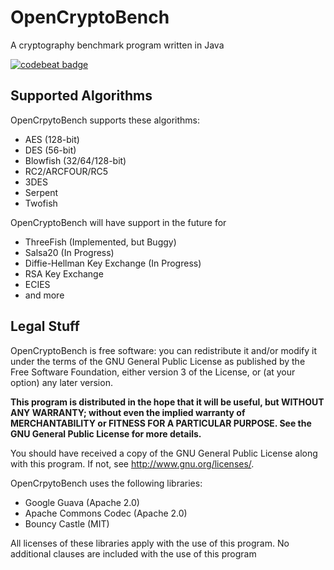 # OpenCryptoBench
A cryptography benchmark program written in Java

[![codebeat badge](https://codebeat.co/badges/5676f716-312c-4159-8012-67f94ead1ab1)](https://codebeat.co/projects/github-com-facestudios-opencryptobench)

## Supported Algorithms
OpenCrpytoBench supports these algorithms:

*  AES (128-bit)
*  DES (56-bit)
*  Blowfish (32/64/128-bit)
*  RC2/ARCFOUR/RC5
*  3DES
*  Serpent
*  Twofish

OpenCryptoBench will have support in the future for

*  ThreeFish (Implemented, but Buggy)
*  Salsa20 (In Progress)
*  Diffie-Hellman Key Exchange (In Progress)
*  RSA Key Exchange
*  ECIES
*  and more

## Legal Stuff
OpenCryptoBench is free software: you can redistribute it and/or modify
it under the terms of the GNU General Public License as published by
the Free Software Foundation, either version 3 of the License, or
(at your option) any later version.

**This program is distributed in the hope that it will be useful,
but WITHOUT ANY WARRANTY; without even the implied warranty of
MERCHANTABILITY or FITNESS FOR A PARTICULAR PURPOSE.  See the
GNU General Public License for more details.**

You should have received a copy of the GNU General Public License
along with this program.  If not, see <http://www.gnu.org/licenses/>.

OpenCrpytoBench uses the following libraries:

*  Google Guava (Apache 2.0)
*  Apache Commons Codec (Apache 2.0)
*  Bouncy Castle (MIT)
  
All licenses of these libraries apply with the use of this program. No additional clauses are included with the use of this program
